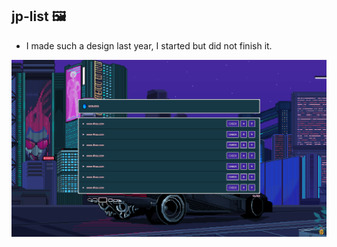 ## jp-list :framed_picture:

- I made such a design last year, I started but did not finish it.

<img src="jp-list.png">
